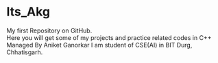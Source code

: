 # Its_Akg
My first Repository on GitHub.
<br>
Here you will get some of my projects and practice related codes in C++
<br>
Managed By Aniket Ganorkar
I am student of CSE(AI) in  BIT Durg, Chhatisgarh.
